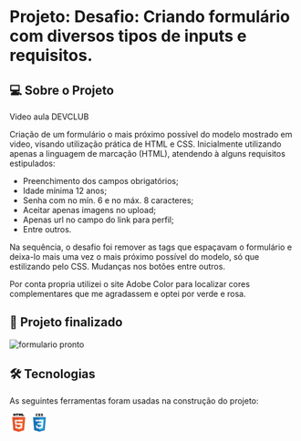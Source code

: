 # Projeto: Desafio: Criando formulário com diversos tipos de inputs e requisitos.

## 💻 Sobre o Projeto
Video aula DEVCLUB 

Criação de um formulário o mais próximo possível do modelo mostrado em video, visando utilização prática de HTML e CSS. 
Inicialmente utilizando apenas a linguagem de marcação (HTML), atendendo à alguns requisitos estipulados: 
- Preenchimento dos campos obrigatórios;
- Idade mínima 12 anos;
- Senha com no mín. 6 e no máx. 8 caracteres;
- Aceitar apenas imagens no upload;
- Apenas url no campo do link para perfil;
- Entre outros.

Na sequência, o desafio foi remover as tags que espaçavam o formulário e deixa-lo mais uma vez o mais próximo possível do modelo, só que estilizando pelo CSS. Mudanças nos botões entre outros.

Por conta propria utilizei o site Adobe Color para localizar cores complementares que me agradassem e optei por verde e rosa. 

## 🎨 Projeto finalizado
![formulario pronto](https://user-images.githubusercontent.com/97350806/170838628-11136156-9301-4a12-90d1-7e36f7a9f123.png)

## 🛠 Tecnologias
As seguintes ferramentas foram usadas na construção do projeto:

<code><img height="32" src="https://raw.githubusercontent.com/github/explore/80688e429a7d4ef2fca1e82350fe8e3517d3494d/topics/html/html.png" alt="HTML5"/></code>
<code><img height="32" src="https://raw.githubusercontent.com/github/explore/80688e429a7d4ef2fca1e82350fe8e3517d3494d/topics/css/css.png" alt="CSS"/></code>
